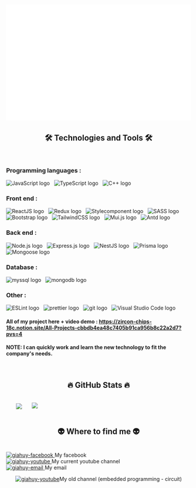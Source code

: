 <!-- giahuydev -->
<a href="#" target="_blank">
  <img src="svg/trungquandev.svg" width="1200" alt="trungquandev-official" />
</a>

<h2 align="center">🛠 Technologies and Tools 🛠</h2>
<br>
<!-- https://simpleicons.org/ -->

### Programming languages :
<span><img src="https://img.shields.io/badge/JavaScript-282C34?logo=javascript&logoColor=F7DF1E" alt="JavaScript logo" title="JavaScript" height="25" /></span>
&nbsp;
<span><img src="https://img.shields.io/badge/TypeScript-282C34?logo=typescript&logoColor=3178C6" alt="TypeScript logo" title="TypeScript" height="25" /></span>
&nbsp;
<span><img src="https://img.shields.io/badge/C/C++-282C34?logo=cplusplus&logoColor=239DFF" alt="C++ logo" title="C/C++" height="25" /></span>
&nbsp;
 
### Front end : 
<span><img src="https://img.shields.io/badge/ReactJS-282C34?logo=react&logoColor=61DAFB" alt="ReactJS logo" title="ReactJS" height="25" /></span>
&nbsp;
<span><img src="https://img.shields.io/badge/Redux-282C34?logo=redux&logoColor=764ABC" alt="Redux logo" title="Redux" height="25" /></span>
&nbsp;
<span><img src="https://img.shields.io/badge/StyledComponents-282C34?logo=styled-components&logoColor=DB7093" alt="Stylecomponent logo" title="styledComponent" height="25" /></span>
&nbsp;
<span><img src="https://img.shields.io/badge/Sass-282C34?logo=sass&logoColor=CC6699" alt="SASS logo" title="SASS" height="25" /></span>
&nbsp;
<span><img src="https://img.shields.io/badge/Bootstrap-282C34?logo=bootstrap&logoColor=7952B3" alt="Bootstrap logo" title="Bootstrap" height="25" /></span>
&nbsp;
<span><img src="https://img.shields.io/badge/Tailwind%20CSS-282C34?logo=tailwind-css&logoColor=38B2AC" alt="TailwindCSS logo" title="TailwindCSS" height="25" /></span>
&nbsp;
<span><img src="https://img.shields.io/badge/MUI-282C34?logo=mui&logoColor=007FFF" alt="Mui.js logo" title="MUI" height="25" /></span>
&nbsp;
<span><img src="https://img.shields.io/badge/Antd-282C34?logo=antdesign&logoColor=0170FE" alt="Antd logo" title="Ant design" height="25" /></span>
&nbsp;

### Back end : 
<span><img src="https://img.shields.io/badge/Node.js-282C34?logo=node.js&logoColor=00F200" alt="Node.js logo" title="Node.js" height="25" /></span>
&nbsp;
<span><img src="https://img.shields.io/badge/Express-282C34?logo=express&logoColor=FFFFFF" alt="Express.js logo" title="Express.js" height="25" /></span>
&nbsp;
<span><img src="https://img.shields.io/badge/nestJS-282C34?logo=nestjs&logoColor=E0234E" alt="NestJS logo" title="NestJS" height="25" /></span>
&nbsp;
<span><img src="https://img.shields.io/badge/Prisma-282C34?logo=prisma&logoColor=2D3748" alt="Prisma logo" title="Prisma" height="25" /></span>
&nbsp;
<span><img src="https://img.shields.io/badge/Mongoose-282C34?logo=mongoose&logoColor=880000" alt="Mongoose logo" title="Mongoose" height="25" /></span>
&nbsp;

### Database : 
<span><img src="https://img.shields.io/badge/mySQL-282C34?logo=mysql&logoColor=4479A1" alt="myssql logo" title="MySQL" height="25" /></span>
&nbsp;
<span><img src="https://img.shields.io/badge/MongoDB-282C34?logo=mongodb&logoColor=47A248" alt="mongodb logo" title="MongoDB" height="25" /></span>
&nbsp;

### Other : 
<span><img src="https://img.shields.io/badge/ESLint-282C34?logo=eslint&logoColor=4B32C3" alt="ESLint logo" title="ESLint" height="25" /></span>
&nbsp;
<span><img src="https://img.shields.io/badge/Prettier-282C34?logo=prettier&logoColor=F7B93E" alt="prettier logo" title="Prettier" height="25" /></span>
&nbsp;
<span><img src="https://img.shields.io/badge/git-282C34?logo=git&logoColor=F05032" alt="git logo" title="git" height="25" /></span>
&nbsp;
<span><img src="https://img.shields.io/badge/VS%20Code-282C34?logo=visual-studio-code&logoColor=007ACC" alt="Visual Studio Code logo" title="Visual Studio Code" height="25" /></span>
&nbsp;
#### All of my project here + video demo : https://zircon-chips-18c.notion.site/All-Projects-cbbdb4ea48c7405b91ca956b8c22a2d7?pvs=4
#### NOTE: I can quickly work and learn the new technology to fit the company's needs.
<!-- <span><img src="https://img.shields.io/badge/Firebase-282C34?logo=firebase&logoColor=FFCA28" alt="Firebase logo" title="Firebase" height="25" /></span> -->
 
<!-- <span><img src="https://img.shields.io/badge/WordPress-282C34?logo=wordPress&logoColor=21759B" alt="WordPress logo" title="WordPress" height="25" /></span> -->
 

<br>
<h2 align="center">🔥 GitHub Stats 🔥</h2>
<!-- https://github.com/anuraghazra/github-readme-stats -->
<br>
<div align=center>
  <a href="#" title="Giahuy405">
    <img width="315" align="center" src="https://github-readme-stats.vercel.app/api/top-langs/?username=giahuy405&hide=c%23,powershell,Mathematica,Ruby,Objective-C,Objective-C%2b%2b,Cuda&title_color=61dafb&text_color=ffffff&icon_color=61dafb&bg_color=20232a&langs_count=8&layout=compact&border_color=61dafb&hide_border=true" />
  </a>
  <a href="#" title="Giahuy405">
    <img align="right" width="434" src="https://github-readme-stats.vercel.app/api?username=giahuy405&show_icons=true&theme=react&border_color=61dafb&hide_border=true" />
  </a>
</div>

<br>
<h2 align="center">👽 Where to find me 👽</h2>
<br>
<!-- https://icons8.com -->
<div>
  <div>
    <a href="https://www.facebook.com/profile.php?id=100088089417691" target="blank">
    <img src="https://img.icons8.com/bubbles/100/000000/facebook-new.png" alt="giahuy-facebook" />
  </a>
    My facebook
  </div>
  
 <div>
    <a href="https://www.youtube.com/channel/UCBt5JwDxsTFmwFwaz8rDuUA" target="blank">
    <img src="https://img.icons8.com/bubbles/100/000000/youtube-squared.png" alt="giahuy-youtube" />
  </a>
   My current youtube channel
   </div>
  <div>
    <a href="mailto:pgiahuy653@gmail.com" target="top">
    <img src="https://img.icons8.com/bubbles/100/000000/apple-mail.png" alt="giahuy-email" />
  </a>
    <span>My email </span>
  </div>
<div style="display: flex; align-items: center; justify-content: center;">
      <a href="https://www.youtube.com/channel/UCXLr4MtjGkVmg5l1vPnvbKA" target="blank">
    <img src="https://img.icons8.com/bubbles/100/000000/youtube-squared.png" alt="giahuy-youtube" />
  </a>
  <p>My old channel (embedded programming - circuit)</p>
  </div>
</div>

<br>

 
